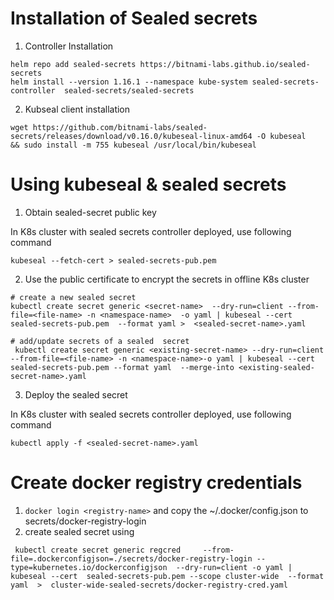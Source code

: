 # Installation of Sealed secrets

1. Controller Installation

```
helm repo add sealed-secrets https://bitnami-labs.github.io/sealed-secrets
helm install --version 1.16.1 --namespace kube-system sealed-secrets-controller  sealed-secrets/sealed-secrets
```
2. Kubseal client installation

```
wget https://github.com/bitnami-labs/sealed-secrets/releases/download/v0.16.0/kubeseal-linux-amd64 -O kubeseal
&& sudo install -m 755 kubeseal /usr/local/bin/kubeseal

```
# Using kubeseal & sealed secrets

1. Obtain sealed-secret public key

In K8s cluster with sealed secrets controller deployed, use following command
```
kubeseal --fetch-cert > sealed-secrets-pub.pem 
```
2. Use the public certificate to encrypt the secrets in  offline K8s cluster

``` 
# create a new sealed secret 
kubectl create secret generic <secret-name>  --dry-run=client --from-file=<file-name> -n <namespace-name>  -o yaml | kubeseal --cert sealed-secrets-pub.pem  --format yaml >  <sealed-secret-name>.yaml

# add/update secrets of a sealed  secret
 kubectl create secret generic <existing-secret-name> --dry-run=client --from-file=<file-name> -n <namespace-name>-o yaml | kubeseal --cert  sealed-secrets-pub.pem --format yaml  --merge-into <existing-sealed-secret-name>.yaml

```
3. Deploy the sealed secret 

In K8s cluster with sealed secrets controller deployed, use following command

```
kubectl apply -f <sealed-secret-name>.yaml
```

# Create docker registry credentials

1. ``` docker login <registry-name> ``` and copy the ~/.docker/config.json to secrets/docker-registry-login
2. create sealed secret  using 

```
 kubectl create secret generic regcred     --from-file=.dockerconfigjson=./secrets/docker-registry-login --type=kubernetes.io/dockerconfigjson  --dry-run=client -o yaml |  kubeseal --cert  sealed-secrets-pub.pem --scope cluster-wide  --format yaml  >  cluster-wide-sealed-secrets/docker-registry-cred.yaml
``` 
